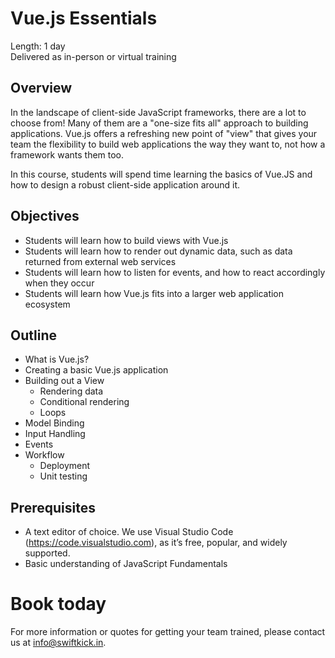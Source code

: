 # Vue.js Essentials

Length: 1 day  
Delivered as in-person or virtual training

## Overview
In the landscape of client-side JavaScript frameworks, there are a lot to choose from!  Many of them are a "one-size fits all" approach to building applications.  Vue.js offers a refreshing new point of "view" that gives your team the flexibility to build web applications the way they want to, not how a framework wants them too.

In this course, students will spend time learning the basics of Vue.JS and how to design a robust client-side application around it.

## Objectives
 * Students will learn how to build views with Vue.js
 * Students will learn how to render out dynamic data, such as data returned from external web services
 * Students will learn how to listen for events, and how to react accordingly when they occur
 * Students will learn how Vue.js fits into a larger web application ecosystem

## Outline
* What is Vue.js?
* Creating a basic Vue.js application
* Building out a View
   * Rendering data
   * Conditional rendering
   * Loops
* Model Binding
* Input Handling
* Events
* Workflow
   * Deployment
   * Unit testing

## Prerequisites 
* A text editor of choice. We use Visual Studio Code (https://code.visualstudio.com), as it’s free, popular, and widely supported.
* Basic understanding of JavaScript Fundamentals

# Book today
For more information or quotes for getting your team trained, please contact us at info@swiftkick.in.
